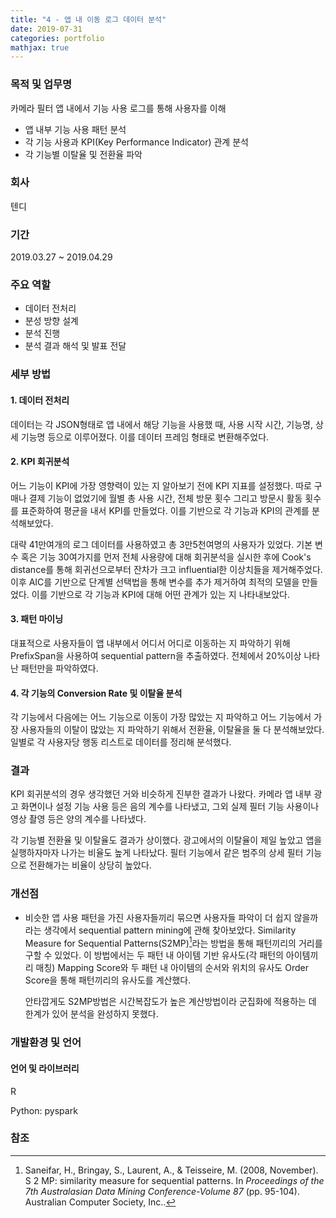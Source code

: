 ```yaml
---
title: "4 - 앱 내 이동 로그 데이터 분석"
date: 2019-07-31
categories: portfolio
mathjax: true
---
```


### 목적 및 업무명

카메라 필터 앱 내에서 기능 사용 로그를 통해 사용자를 이해

- 앱 내부 기능 사용 패턴 분석 
- 각 기능 사용과 KPI(Key Performance Indicator) 관계 분석
- 각 기능별 이탈율 및 전환율 파악



### 회사

텐디



### 기간

2019.03.27 ~ 2019.04.29



### 주요 역할

- 데이터 전처리
- 분성 방향 설계
- 분석 진행
- 분석 결과 해석 및 발표 전달



### 세부 방법

#### 1. 데이터 전처리

데이터는 각 JSON형태로 앱 내에서 해당 기능을 사용했 때, 사용 시작 시간, 기능명, 상세 기능명 등으로 이루어졌다. 이를 데이터 프레임 형태로 변환해주었다.



#### 2. KPI 회귀분석

어느 기능이 KPI에 가장 영향력이 있는 지 알아보기 전에 KPI 지표를 설정했다. 따로 구매나 결제 기능이 없었기에 월별 총 사용 시간, 전체 방문 횟수 그리고 방문시 활동 횟수를 표준화하여 평균을 내서 KPI를 만들었다. 이를 기반으로 각 기능과 KPI의 관계를 분석해보았다. 

대략 41만여개의 로그 데이터를 사용하였고 총 3만5천여명의 사용자가 있었다. 기본 변수 혹은 기능 30여가지를 먼저 전체 사용량에 대해 회귀분석을 실시한 후에 Cook's distance를 통해 회귀선으로부터 잔차가 크고 influential한 이상치들을 제거해주었다. 이후 AIC를 기반으로 단계별 선택법을 통해 변수를 추가 제거하여 최적의 모델을 만들었다. 이를 기반으로 각 기능과 KPI에 대해 어떤 관계가 있는 지 나타내보았다.



#### 3. 패턴 마이닝

대표적으로 사용자들이 앱 내부에서 어디서 어디로 이동하는 지 파악하기 위해 PrefixSpan을 사용하여 sequential pattern을 추출하였다. 전체에서 20%이상 나타난 패턴만을 파악하였다.



#### 4. 각 기능의 Conversion Rate 및 이탈율 분석

각 기능에서 다음에는 어느 기능으로 이동이 가장 많았는 지 파악하고 어느 기능에서 가장 사용자들의 이탈이 많았는 지 파악하기 위해서 전환율, 이탈율을 둘 다 분석해보았다. 일별로 각 사용자당 행동 리스트로 데이터를 정리해 분석했다.



### 결과

KPI 회귀분석의 경우 생각했던 거와 비슷하게 진부한 결과가 나왔다. 카메라 앱 내부 광고 화면이나 설정 기능 사용 등은 음의 계수를 나타냈고, 그외 실제 필터 기능 사용이나 영상 촬영 등은 양의 계수를 나타냈다.

각 기능별 전환율 및 이탈율도 결과가 상이했다. 광고에서의 이탈율이 제일 높았고 앱을 실행하자마자 나가는 비율도 높게 나타났다. 필터 기능에서 같은 범주의 상세 필터 기능으로 전환해가는 비율이 상당히 높았다.



### 개선점

- 비슷한 앱 사용 패턴을 가진 사용자들끼리 묶으면 사용자들 파악이 더 쉽지 않을까라는 생각에서 sequential pattern mining에 관해 찾아보았다. Similarity Measure for Sequential Patterns(S2MP)[^1]라는 방법을 통해 패턴끼리의 거리를 구할 수 있었다. 이 방법에서는 두 패턴 내 아이템 기반 유사도(각 패턴의 아이템끼리 매칭) Mapping Score와 두 패턴 내 아이템의 순서와 위치의 유사도 Order Score을 통해 패턴끼리의 유사도를 계산했다.

  안타깝게도 S2MP방법은 시간복잡도가 높은 계산방법이라 군집화에 적용하는 데 한계가 있어 분석을 완성하지 못했다.



### 개발환경 및 언어

#### 언어 및 라이브러리

R

Python: pyspark



### 참조

[^1]:Saneifar, H., Bringay, S., Laurent, A., & Teisseire, M. (2008, November). S 2 MP: similarity measure for sequential patterns. In *Proceedings of the 7th Australasian Data Mining Conference-Volume 87* (pp. 95-104). Australian Computer Society, Inc..
